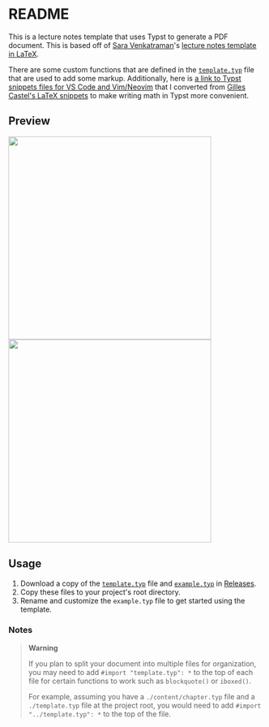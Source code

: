 # README

This is a lecture notes template that uses Typst to generate a PDF document. This is based off of [Sara Venkatraman](https://github.com/sara-venkatraman)'s [lecture notes template in LaTeX](https://github.com/sara-venkatraman/LaTeX-Templates#lecture-notes).

There are some custom functions that are defined in the [`template.typ`](./template.typ) file that are used to add some markup. Additionally, here is [a link to Typst snippets files for VS Code and Vim/Neovim](https://www.jskherman.com/blog/typst-snippets/) that I converted from [Gilles Castel's LaTeX snippets](https://castel.dev/post/lecture-notes-1/) to make writing math in Typst more convenient.

## Preview

<img src="https://github.com/jskherman/jsk-lecnotes/assets/68434444/5f741702-38c1-41c9-be73-867d0d2f55f3" width="400"/>

<img src="https://github.com/jskherman/jsk-lecnotes/assets/68434444/5aac2f63-e407-4c33-b99b-05de9cb235fc" width="400"/>

## Usage

1. Download a copy of the [`template.typ`](./template.typ) file and [`example.typ`](./example.typ) in [Releases](https://github.com/jskherman/jsk-lecnotes/releases/).
2. Copy these files to your project's root directory.
3. Rename and customize the `example.typ` file to get started using the template.

### Notes

> **Warning**
>
> If you plan to split your document into multiple files for organization, you may need to add `#import "template.typ": *` to the top of each file for certain functions to work such as `blockquote()` or `iboxed()`.
>
> For example, assuming you have a `./content/chapter.typ` file and a `./template.typ` file at the project root, you would need to add `#import "../template.typ": *` to the top of the file.
